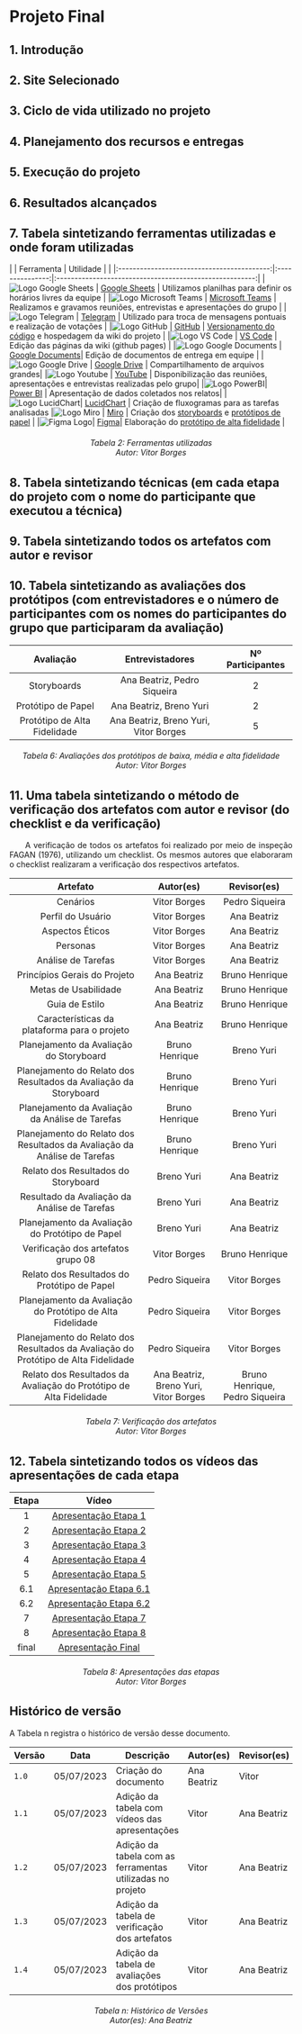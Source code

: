 # Projeto Final

## 1. Introdução

## 2. Site Selecionado

## 3. Ciclo de vida utilizado no projeto

## 4. Planejamento dos recursos e entregas 

## 5. Execução do projeto 


## 6. Resultados alcançados 

## 7. Tabela sintetizando ferramentas utilizadas e onde foram utilizadas

|                                            | Ferramenta      | Utilidade                                               | |
|:------------------------------------------:|:---------------:|:-------------------------------------------------------:|
|![Logo Google Sheets](./assets/sheets.png)        | <a href="https://www.google.com/sheets/about/">Google Sheets<a>   | Utilizamos planilhas para definir os horários livres da equipe |
|![Logo Microsoft Teams](./assets/teams.png)       | <a href="https://www.microsoft.com/pt-br/microsoft-teams/group-chat-software">Microsoft Teams<a> | Realizamos e gravamos reuniões, entrevistas e apresentações do grupo |
|![Logo Telegram](./assets/telegram.jpg)           | <a href="https://play.google.com/store/apps/details?id=org.telegram.messenger&hl=pt_BR&gl=US">Telegram<a>        | Utilizado para troca de mensagens pontuais e realização de votações    |
|![Logo GitHub](./assets/github.png)               | <a href="https://github.com/">GitHub<a> | <a href="https://prdm0.github.io/aulas_computacional/versionamento-de-c%C3%B3digo.html">Versionamento do código<a> e hospedagem da wiki do projeto |
|![Logo VS Code](./assets/vscode.png)              | <a href="https://code.visualstudio.com/">VS Code<a>         | Edição das páginas da wiki (github pages)                                  |
|![Logo Google Documents](./assets/googledocs.png) | <a href="https://pt.wikipedia.org/wiki/Google_Docs">Google Documents<a>| Edição de documentos de entrega em equipe |
|![Logo Google Drive](./assets/drive.png)          | <a href="https://www.google.com/intl/pt-br/drive/about.html">Google Drive<a> | Compartilhamento de arquivos grandes|
|![Logo Youtube](./assets/youtube.jpg)             | <a href="https://pt.wikipedia.org/wiki/YouTube">YouTube<a> | Disponibilização das reuniões, apresentações e entrevistas realizadas pelo grupo|
|![Logo PowerBI](./assets/powerbi-icon.png)| <a href="https://powerbi.microsoft.com/pt-br/">Power BI</a> | Apresentação de dados coletados nos relatos| 
|![Logo LucidChart](./assets/lucidchart-icon.png)| <a href="https://www.lucidchart.com/pages/">LucidChart</a> | Criação de fluxogramas para as tarefas analisadas
|![Logo Miro](./assets/miro-icon.png) | <a href="https://miro.com/pt/">Miro</a> | Criação dos <a href="https://interacao-humano-computador.github.io/2023.1-Agiel/desenvolvimento/storyboard/planejamento_avaliacao_storyboard/">storyboards</a> e <a href="https://interacao-humano-computador.github.io/2023.1-Agiel/desenvolvimento/prot%C3%B3tipo_de_papel/planejamento_da_avalia%C3%A7%C3%A3o_do_prot%C3%B3tipo_de_papel/">protótipos de papel</a> |
|![Figma Logo](./assets/figma-icon.png)| <a href="https://www.figma.com/">Figma</a>| Elaboração do <a href="https://www.figma.com/proto/uIASKVWfrkY0CpKDNld4wm/Prototipo-Agiel?type=design&node-id=17-26&scaling=min-zoom&page-id=0%3A1&starting-point-node-id=17%3A26">protótipo de alta fidelidade</a> |

<h6 align = "center"> Tabela 2: Ferramentas utilizadas
<br> Autor: Vitor Borges </h6>

## 8. Tabela sintetizando técnicas (em cada etapa do projeto com o nome do participante que executou a técnica)

## 9. Tabela sintetizando todos os artefatos com autor e revisor

## 10. Tabela sintetizando as avaliações dos protótipos (com entrevistadores e o número de participantes com os nomes do participantes do grupo que participaram da avaliação)

| Avaliação | Entrevistadores | Nº Participantes |
|:---------:|:---------------:|:----------------:|
| Storyboards | Ana Beatriz, Pedro Siqueira | 2 |
| Protótipo de Papel | Ana Beatriz, Breno Yuri | 2 |
| Protótipo de Alta Fidelidade | Ana Beatriz, Breno Yuri, Vitor Borges | 5 |

<h6 align = "center"> Tabela 6: Avaliações dos protótipos de baixa, média e alta fidelidade
<br>Autor: Vitor Borges</h6>

## 11. Uma tabela sintetizando o método de verificação dos artefatos com autor e revisor (do checklist e da verificação)
<p align="justify">
&emsp;&emsp;A verificação de todos os artefatos foi realizado por meio de inspeção FAGAN (1976), utilizando um checklist. Os mesmos autores que elaboraram o checklist realizaram a verificação dos respectivos artefatos.
</p>

| Artefato | Autor(es) | Revisor(es) |
|:--------:|:-----:|:-------:|
| Cenários | Vitor Borges | Pedro Siqueira |
| Perfil do Usuário | Vitor Borges | Ana Beatriz |
| Aspectos Éticos | Vitor Borges | Ana Beatriz |
| Personas | Vitor Borges | Ana Beatriz |
| Análise de Tarefas | Vitor Borges | Ana Beatriz |
| Princípios Gerais do Projeto | Ana Beatriz | Bruno Henrique |
| Metas de Usabilidade | Ana Beatriz | Bruno Henrique |
| Guia de Estilo | Ana Beatriz | Bruno Henrique |
| Características da plataforma para o projeto | Ana Beatriz | Bruno Henrique |
| Planejamento da Avaliação do Storyboard | Bruno Henrique | Breno Yuri |
| Planejamento do Relato dos Resultados da Avaliação da Storyboard | Bruno Henrique | Breno Yuri |
| Planejamento da Avaliação da Análise de Tarefas | Bruno Henrique | Breno Yuri |
| Planejamento do Relato dos Resultados da Avaliação da Análise de Tarefas | Bruno Henrique | Breno Yuri |
| Relato dos Resultados do Storyboard | Breno Yuri |Ana Beatriz |
| Resultado da Avaliação da Análise de Tarefas | Breno Yuri |Ana Beatriz |
| Planejamento da Avaliação do Protótipo de Papel | Breno Yuri |Ana Beatriz |
| Verificação dos artefatos grupo 08 | Vitor Borges | Bruno Henrique |
| Relato dos Resultados do Protótipo de Papel | Pedro Siqueira | Vitor Borges |
| Planejamento da Avaliação do Protótipo de Alta Fidelidade | Pedro Siqueira | Vitor Borges |
| Planejamento do Relato dos Resultados da Avaliação do Protótipo de Alta Fidelidade | Pedro Siqueira | Vitor Borges |
| Relato dos Resultados da Avaliação do Protótipo de Alta Fidelidade | Ana Beatriz, Breno Yuri, Vitor Borges | Bruno Henrique, Pedro Siqueira |

<h6 align = "center"> Tabela 7: Verificação dos artefatos
<br>Autor: Vitor Borges</h6>

## 12. Tabela sintetizando todos os vídeos das apresentações de cada etapa

| Etapa | Vídeo |
|:-----:|:-----:|
| 1     | <a href="https://www.youtube.com/embed/qOyrZM04N0k">Apresentação Etapa 1</a> |
| 2     | <a href="https://www.youtube.com/embed/9JlRSLM8Bm4">Apresentação Etapa 2</a> |
| 3     | <a href="https://www.youtube.com/embed/9FNERJh48LI">Apresentação Etapa 3</a> |
| 4     | <a href="https://www.youtube.com/embed/qT6Tj-M2Odk">Apresentação Etapa 4</a> |
| 5     | <a href="https://www.youtube.com/embed/2ZNzqNc-eK8">Apresentação Etapa 5</a> |
| 6.1   | <a href="https://www.youtube.com/embed/cSoKhyvFGm8">Apresentação Etapa 6.1</a> |
| 6.2   | <a href="https://www.youtube.com/embed/au5ujzZn-zM">Apresentação Etapa 6.2</a> |
| 7     | <a href="https://www.youtube.com/embed/9Yolk2PQ_o4">Apresentação Etapa 7</a> |
| 8     | <a href="https://www.youtube.com/embed/3ePGaADe4jY">Apresentação Etapa 8</a> |
| final | <a href="">Apresentação Final</a>|

<h6 align = "center"> Tabela 8: Apresentações das etapas
<br>Autor: Vitor Borges</h6>

## Histórico de versão
A Tabela n registra o histórico de versão desse documento.

| Versão | Data       | Descrição                                 | Autor(es)      | Revisor(es)    |
|--------|------------|-------------------------------------------|----------------|----------------|
| `1.0`  | 05/07/2023 | Criação do documento | Ana Beatriz  | Vitor |
| `1.1`  | 05/07/2023 | Adição da tabela com vídeos das apresentações | Vitor | Ana Beatriz |
| `1.2`  | 05/07/2023 | Adição da tabela com as ferramentas utilizadas no projeto | Vitor | Ana Beatriz |
| `1.3`  | 05/07/2023 | Adição da tabela de verificação dos artefatos | Vitor | Ana Beatriz |
| `1.4`  | 05/07/2023 | Adição da tabela de avaliações dos protótipos | Vitor | Ana Beatriz |

<h6 align = "center"> Tabela n: Histórico de Versões
<br>Autor(es): Ana Beatriz</h6>
